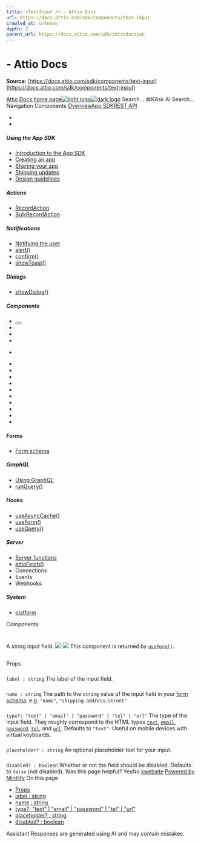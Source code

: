 ```yaml
---
title: <TextInput /> - Attio Docs
url: https://docs.attio.com/sdk/components/text-input
crawled_at: unknown
depth: 2
parent_url: https://docs.attio.com/sdk/introduction
---
```


# <TextInput /> - Attio Docs

**Source:** [https://docs.attio.com/sdk/components/text-input](https://docs.attio.com/sdk/components/text-input)

[Attio Docs home page![light logo](https://mintlify.s3.us-west-1.amazonaws.com/attio/logo/light.svg)![dark logo](https://mintlify.s3.us-west-1.amazonaws.com/attio/logo/dark.svg)](https://docs.attio.com/)
Search...
⌘KAsk AI
Search...
Navigation
Components
<TextInput />
[Overview](https://docs.attio.com/docs/overview)[App SDK](https://docs.attio.com/sdk/introduction)[REST API](https://docs.attio.com/rest-api/overview)
* [](https://build.attio.com/)
* [](https://attio.com/help)
##### Using the App SDK
  * [Introduction to the App SDK](https://docs.attio.com/sdk/introduction)
  * [Creating an app](https://docs.attio.com/sdk/creating-an-app)
  * [Sharing your app](https://docs.attio.com/sdk/sharing-your-app)
  * [Shipping updates](https://docs.attio.com/sdk/shipping-updates)
  * [Design guidelines](https://docs.attio.com/sdk/design-guidelines)


##### Actions
  * [RecordAction](https://docs.attio.com/sdk/actions/record-action)
  * [BulkRecordAction](https://docs.attio.com/sdk/actions/bulk-record-action)


##### Notifications
  * [Notifying the user](https://docs.attio.com/sdk/notifications/notifications)
  * [alert()](https://docs.attio.com/sdk/notifications/alert)
  * [confirm()](https://docs.attio.com/sdk/notifications/confirm)
  * [showToast()](https://docs.attio.com/sdk/notifications/show-toast)


##### Dialogs
  * [showDialog()](https://docs.attio.com/sdk/dialogs/show-dialog)


##### Components
  * [<Button />](https://docs.attio.com/sdk/components/button)
  * [<Checkbox />](https://docs.attio.com/sdk/components/checkbox)
  * [<Column />](https://docs.attio.com/sdk/components/column)
  * [<Combobox />](https://docs.attio.com/sdk/components/combobox)
  * [<Form />](https://docs.attio.com/sdk/components/form)
  * [<Link />](https://docs.attio.com/sdk/components/link)
  * [<NumberInput />](https://docs.attio.com/sdk/components/number-input)
  * [<Row />](https://docs.attio.com/sdk/components/row)
  * [<Section />](https://docs.attio.com/sdk/components/section)
  * [<SubmitButton />](https://docs.attio.com/sdk/components/submit-button)
  * [<TextBlock />](https://docs.attio.com/sdk/components/text-block)
  * [<TextInput />](https://docs.attio.com/sdk/components/text-input)
  * [<Toggle />](https://docs.attio.com/sdk/components/toggle)
  * [<Typography />](https://docs.attio.com/sdk/components/typography)
  * [<WithState />](https://docs.attio.com/sdk/components/with-state)


##### Forms
  * [Form schema](https://docs.attio.com/sdk/form-schema)


##### GraphQL
  * [Using GraphQL](https://docs.attio.com/sdk/graphql/graphql)
  * [runQuery()](https://docs.attio.com/sdk/graphql/run-query)


##### Hooks
  * [useAsyncCache()](https://docs.attio.com/sdk/hooks/use-async-cache)
  * [useForm()](https://docs.attio.com/sdk/hooks/use-form)
  * [useQuery()](https://docs.attio.com/sdk/hooks/use-query)


##### Server
  * [Server functions](https://docs.attio.com/sdk/server/server-functions)
  * [attioFetch()](https://docs.attio.com/sdk/server/attio-fetch)
  * Connections
  * Events
  * Webhooks


##### System
  * [platform](https://docs.attio.com/sdk/system/platform)


Components
# <TextInput />
A string input field.
![](https://mintlify.s3.us-west-1.amazonaws.com/attio/images/text-input.png) ![](https://mintlify.s3.us-west-1.amazonaws.com/attio/images/text-input-dark.png)
This component is returned by [`useForm()`](https://docs.attio.com/sdk/hooks/use-form).
## 
[​](https://docs.attio.com/sdk/components/text-input#props)
Props
### 
[​](https://docs.attio.com/sdk/components/text-input#label-%3A-string)
`label : string`
The label of the input field.
### 
[​](https://docs.attio.com/sdk/components/text-input#name-%3A-string)
`name : string`
The path to the `string` value of the input field in your [form schema](https://docs.attio.com/sdk/form-schema).
e.g. `"name"`, `"shipping.address.street"`
### 
[​](https://docs.attio.com/sdk/components/text-input#type%3F%3A-%22text%22-%7C-%22email%22-%7C-%22password%22-%7C-%22tel%22-%7C-%22url%22)
`type?: "text" | "email" | "password" | "tel" | "url"`
The type of the input field.
They roughly correspond to the HTML types [`text`](https://developer.mozilla.org/en-US/docs/Web/HTML/Element/input/text), [`email`](https://developer.mozilla.org/en-US/docs/Web/HTML/Element/input/email), [`password`](https://developer.mozilla.org/en-US/docs/Web/HTML/Element/input/password), [`tel`](https://developer.mozilla.org/en-US/docs/Web/HTML/Element/input/tel), and [`url`](https://developer.mozilla.org/en-US/docs/Web/HTML/Element/input/url).
Defaults to `"text"`.
Useful on mobile devices with virtual keyboards.
### 
[​](https://docs.attio.com/sdk/components/text-input#placeholder%3F-%3A-string)
`placeholder? : string`
An optional placeholder text for your input.
### 
[​](https://docs.attio.com/sdk/components/text-input#disabled%3F-%3A-boolean)
`disabled? : boolean`
Whether or not the field should be disabled.
Defaults to `false` (not disabled).
Was this page helpful?
YesNo
[<TextBlock />](https://docs.attio.com/sdk/components/text-block)[<Toggle />](https://docs.attio.com/sdk/components/toggle)
[x](https://x.com/Attio)[website](https://attio.com)
[Powered by Mintlify](https://mintlify.com/preview-request?utm_campaign=poweredBy&utm_medium=referral&utm_source=docs.attio.com)
On this page
  * [Props](https://docs.attio.com/sdk/components/text-input#props)
  * [label : string](https://docs.attio.com/sdk/components/text-input#label-%3A-string)
  * [name : string](https://docs.attio.com/sdk/components/text-input#name-%3A-string)
  * [type?: "text" | "email" | "password" | "tel" | "url"](https://docs.attio.com/sdk/components/text-input#type%3F%3A-%22text%22-%7C-%22email%22-%7C-%22password%22-%7C-%22tel%22-%7C-%22url%22)
  * [placeholder? : string](https://docs.attio.com/sdk/components/text-input#placeholder%3F-%3A-string)
  * [disabled? : boolean](https://docs.attio.com/sdk/components/text-input#disabled%3F-%3A-boolean)


Assistant
Responses are generated using AI and may contain mistakes.
